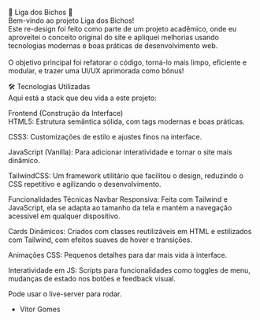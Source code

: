 🐾 Liga dos Bichos 🐾<br>
Bem-vindo ao projeto Liga dos Bichos!<br>
Este re-design foi feito como parte de um projeto acadêmico, onde eu aproveitei o conceito original do site e apliquei melhorias usando tecnologias modernas e boas práticas de desenvolvimento web.<br>
<br>
O objetivo principal foi refatorar o código, torná-lo mais limpo, eficiente e modular, e trazer uma UI/UX aprimorada como bônus!<br>

🛠️ Tecnologias Utilizadas<br>
Aqui está a stack que deu vida a este projeto:<br>

Frontend (Construção da Interface)<br>
HTML5: Estrutura semântica sólida, com tags modernas e boas práticas.<br>

CSS3: Customizações de estilo e ajustes finos na interface.

JavaScript (Vanilla): Para adicionar interatividade e tornar o site mais dinâmico.

TailwindCSS: Um framework utilitário que facilitou o design, reduzindo o CSS repetitivo e agilizando o desenvolvimento.

Funcionalidades Técnicas
Navbar Responsiva: Feita com Tailwind e JavaScript, ela se adapta ao tamanho da tela e mantém a navegação acessível em qualquer dispositivo.

Cards Dinâmicos: Criados com classes reutilizáveis em HTML e estilizados com Tailwind, com efeitos suaves de hover e transições.

Animações CSS: Pequenos detalhes para dar mais vida à interface.

Interatividade em JS: Scripts para funcionalidades como toggles de menu, mudanças de estado nos botões e feedback visual.

Pode usar o live-server para rodar.

- Vitor Gomes
